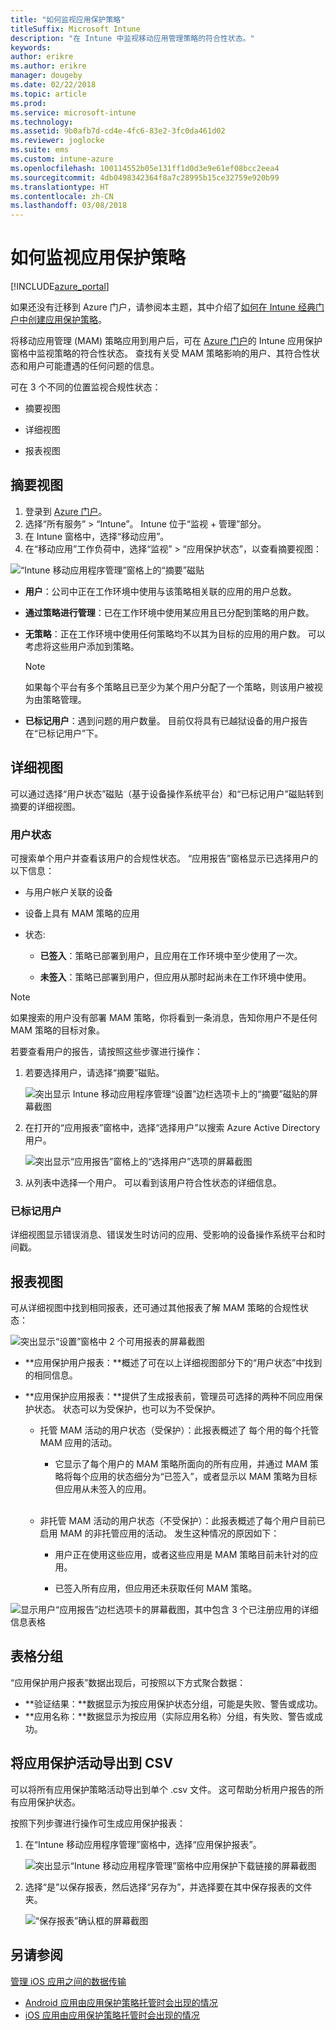 ```yaml
---
title: "如何监视应用保护策略"
titleSuffix: Microsoft Intune
description: "在 Intune 中监视移动应用管理策略的符合性状态。"
keywords: 
author: erikre
ms.author: erikre
manager: dougeby
ms.date: 02/22/2018
ms.topic: article
ms.prod: 
ms.service: microsoft-intune
ms.technology: 
ms.assetid: 9b0afb7d-cd4e-4fc6-83e2-3fc0da461d02
ms.reviewer: joglocke
ms.suite: ems
ms.custom: intune-azure
ms.openlocfilehash: 100114552b05e131ff1d0d3e9e61ef08bcc2eea4
ms.sourcegitcommit: 4db0498342364f8a7c28995b15ce32759e920b99
ms.translationtype: HT
ms.contentlocale: zh-CN
ms.lasthandoff: 03/08/2018
---
```

# <a name="how-to-monitor-app-protection-policies"></a>如何监视应用保护策略
[!INCLUDE[azure_portal](./includes/azure_portal.md)]

如果还没有迁移到 Azure 门户，请参阅本主题，其中介绍了[如何在 Intune 经典门户中创建应用保护策略](https://docs.microsoft.com/intune-classic/deploy-use/create-and-deploy-mobile-app-management-policies-with-microsoft-intune)。


将移动应用管理 (MAM) 策略应用到用户后，可在 [Azure 门户](https://portal.azure.com)的 Intune 应用保护窗格中监视策略的符合性状态。 查找有关受 MAM 策略影响的用户、其符合性状态和用户可能遭遇的任何问题的信息。

可在 3 个不同的位置监视合规性状态：

-   摘要视图

-   详细视图

-   报表视图

## <a name="summary-view"></a>摘要视图

1. 登录到 [Azure 门户](https://portal.azure.com)。
2. 选择“所有服务” > “Intune”。 Intune 位于“监视 + 管理”部分。
3. 在 Intune 窗格中，选择“移动应用”。
4. 在“移动应用”工作负荷中，选择“监视” > “应用保护状态”，以查看摘要视图：

![“Intune 移动应用程序管理”窗格上的“摘要”磁贴](./media/app-protection-user-status-summary.png)

-   **用户**：公司中正在工作环境中使用与该策略相关联的应用的用户总数。

-   **通过策略进行管理**：已在工作环境中使用某应用且已分配到策略的用户数。

-   **无策略**：正在工作环境中使用任何策略均不以其为目标的应用的用户数。 可以考虑将这些用户添加到策略。
    > [!NOTE]
    > 如果每个平台有多个策略且已至少为某个用户分配了一个策略，则该用户被视为由策略管理。

- **已标记用户**：遇到问题的用户数量。 目前仅将具有已越狱设备的用户报告在“已标记用户”下。


## <a name="detailed-view"></a>详细视图
可以通过选择“用户状态”磁贴（基于设备操作系统平台）和“已标记用户”磁贴转到摘要的详细视图。

### <a name="user-status"></a>用户状态
可搜索单个用户并查看该用户的合规性状态。 “应用报告”窗格显示已选择用户的以下信息：
- 与用户帐户关联的设备

- 设备上具有 MAM 策略的应用

- 状态:

  - **已签入**：策略已部署到用户，且应用在工作环境中至少使用了一次。

  - **未签入**：策略已部署到用户，但应用从那时起尚未在工作环境中使用。

>[!NOTE]
> 如果搜索的用户没有部署 MAM 策略，你将看到一条消息，告知你用户不是任何 MAM 策略的目标对象。

若要查看用户的报告，请按照这些步骤进行操作：

1.  若要选择用户，请选择“摘要”磁贴。

    ![突出显示 Intune 移动应用程序管理“设置”边栏选项卡上的“摘要”磁贴的屏幕截图](./media/MAM-reporting-6.png)

2. 在打开的“应用报表”窗格中，选择“选择用户”以搜索 Azure Active Directory 用户。

    ![突出显示“应用报告”窗格上的“选择用户”选项的屏幕截图](./media/MAM-reporting-2.png)

3. 从列表中选择一个用户。 可以看到该用户符合性状态的详细信息。

### <a name="flagged-users"></a>已标记用户
详细视图显示错误消息、错误发生时访问的应用、受影响的设备操作系统平台和时间戳。

## <a name="reporting-view"></a>报表视图

可从详细视图中找到相同报表，还可通过其他报表了解 MAM 策略的合规性状态：

![突出显示“设置”窗格中 2 个可用报表的屏幕截图](./media/MAM-reporting-7.png)

-   **应用保护用户报表：**概述了可在以上详细视图部分下的“用户状态”中找到的相同信息。

-   **应用保护应用报表：**提供了生成报表前，管理员可选择的两种不同应用保护状态。 状态可以为受保护，也可以为不受保护。

    -   托管 MAM 活动的用户状态（受保护）：此报表概述了 每个用的每个托管 MAM 应用的活动。

        -   它显示了每个用户的 MAM 策略所面向的所有应用，并通过 MAM 策略将每个应用的状态细分为“已签入”，或者显示以 MAM 策略为目标但应用从未签入的应用。
<br></br>
    -   非托管 MAM 活动的用户状态（不受保护）：此报表概述了每个用户目前已启用 MAM 的非托管应用的活动。 发生这种情况的原因如下：

        -   用户正在使用这些应用，或者这些应用是 MAM 策略目前未针对的应用。

        -   已签入所有应用，但应用还未获取任何 MAM 策略。

![显示用户“应用报告”边栏选项卡的屏幕截图，其中包含 3 个已注册应用的详细信息表格](./media/MAM-reporting-4.png)

## <a name="table-grouping"></a>表格分组

“应用保护用户报表”数据出现后，可按照以下方式聚合数据：

- **验证结果：**数据显示为按应用保护状态分组，可能是失败、警告或成功。
- **应用名称：**数据显示为按应用（实际应用名称）分组，有失败、警告或成功。

## <a name="export-app-protection-activities-to-csv"></a>将应用保护活动导出到 CSV

可以将所有应用保护策略活动导出到单个 .csv 文件。 这可帮助分析用户报告的所有应用保护状态。

按照下列步骤进行操作可生成应用保护报表：

1. 在“Intune 移动应用程序管理”窗格中，选择“应用保护报表”。

    ![突出显示“Intune 移动应用程序管理”窗格中应用保护下载链接的屏幕截图](./media/app-protection-report-csv-2.png)

2. 选择“是”以保存报表，然后选择“另存为”，并选择要在其中保存报表的文件夹。

    ![“保存报表”确认框的屏幕截图](./media/app-protection-report-csv-1.png)

## <a name="see-also"></a>另请参阅
[管理 iOS 应用之间的数据传输](data-transfer-between-apps-manage-ios.md)

* [Android 应用由应用保护策略托管时会出现的情况](app-protection-enabled-apps-android.md)
* [iOS 应用由应用保护策略托管时会出现的情况](app-protection-enabled-apps-ios.md)
